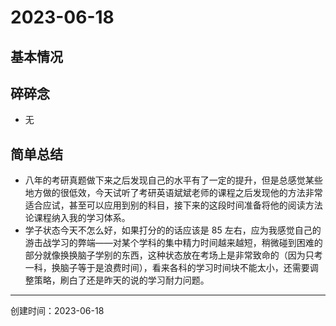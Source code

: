 # 2023-06-18

## 基本情况



## 碎碎念

- 无

## 简单总结

- 八年的考研真题做下来之后发现自己的水平有了一定的提升，但是总感觉某些地方做的很低效，今天试听了考研英语斌斌老师的课程之后发现他的方法非常适合应试，甚至可以应用到别的科目，接下来的这段时间准备将他的阅读方法论课程纳入我的学习体系。
- 学子状态今天不怎么好，如果打分的的话应该是 85 左右，应为我感觉自己的游击战学习的弊端——对某个学科的集中精力时间越来越短，稍微碰到困难的部分就像换换脑子学别的东西，这种状态放在考场上是非常致命的（因为只考一科，换脑子等于是浪费时间），看来各科的学习时间块不能太小，还需要调整策略，刷白了还是昨天的说的学习耐力问题。

---

创建时间：2023-06-18
